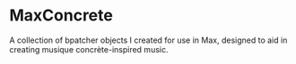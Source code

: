 # MaxConcrete
A collection of bpatcher objects I created for use in Max, designed to aid in creating musique concrète-inspired music.
